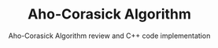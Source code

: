 <div align="center">
    <h1>Aho-Corasick Algorithm</h1>
    Aho-Corasick Algorithm review and C++ code implementation 
</div>
